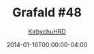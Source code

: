 ---
title: "Grafald #48"
type: "image"
date: 2014-01-16T00:00:00-04:00
draft: false
categories:
- comics
- collaborations
tags:
- grafald
image_path: "/projects/grafald/comics/img/2014/48.png"
alt_text: ""
is_subpage: true
author: "[KirbychuHRD](https://cohost.org/KirbychuHRD)"
---